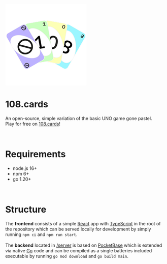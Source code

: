 ![](public/icon-256x256.png)

# 108.cards
An open-source, simple variation of the basic UNO game gone pastel.<br>
Play for free on [108.cards](https://108.cards)!

<br>

# Requirements
- node.js 16+
- npm 6+
- go 1.20+

<br>

# Structure
The <b>frontend</b> consists of a simple [React](https://reactjs.org) app with [TypeScript](https://www.typescriptlang.org) in the root of the repository which can be served locally for development by simply running `npm ci` and `npm run start`.<br><br>
The <b>backend</b> located in [/server](server) is based on [PocketBase](https://pocketbase.io) which is extended via native [Go](https://golang.org) code and can be compiled as a single batteries included executable by running `go mod download` and `go build main`.
